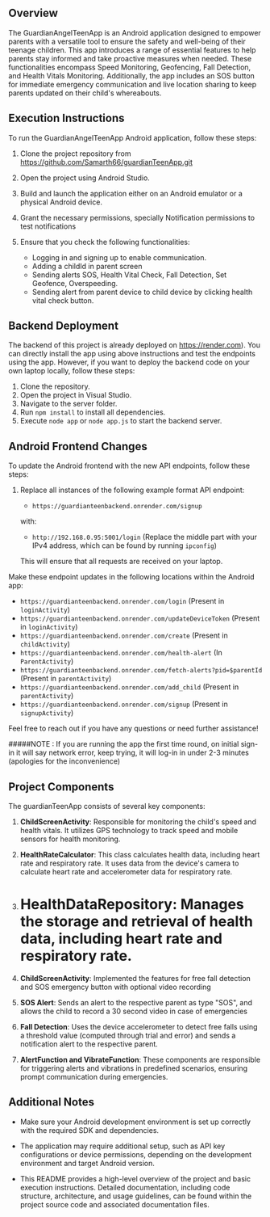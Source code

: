 
## Overview
The GuardianAngelTeenApp is an Android application designed to empower parents with a versatile tool to ensure the safety and well-being of their teenage children. This app introduces a range of essential features to help parents stay informed and take proactive measures when needed. These functionalities encompass Speed Monitoring, Geofencing, Fall Detection, and Health Vitals Monitoring. Additionally, the app includes an SOS button for immediate emergency communication and live location sharing to keep parents updated on their child's whereabouts.

## Execution Instructions
To run the GuardianAngelTeenApp Android application, follow these steps:

1. Clone the project repository from https://github.com/Samarth66/guardianTeenApp.git

2. Open the project using Android Studio.

3. Build and launch the application either on an Android emulator or a physical Android device.

4. Grant the necessary permissions, specially Notification permissions to test notifications

5. Ensure that you check the following functionalities:
   - Logging in and signing up to enable communication.
   - Adding a childId in parent screen
   - Sending alerts SOS, Health Vital Check, Fall Detection, Set Geofence, Overspeeding.
   - Sending alert from parent device to child device by clicking health vital check button.

## Backend Deployment

The backend of this project is already deployed on https://render.com). You can directly install the app using above instructions and test the endpoints using the app. However, if you want to deploy the backend code on your own laptop locally, follow these steps:

1. Clone the repository.
2. Open the project in Visual Studio.
3. Navigate to the server folder.
4. Run `npm install` to install all dependencies.
5. Execute `node app` or `node app.js` to start the backend server.

## Android Frontend Changes

To update the Android frontend with the new API endpoints, follow these steps:

1. Replace all instances of the following example format API endpoint:
   - `https://guardianteenbackend.onrender.com/signup`

   with:

   - `http://192.168.0.95:5001/login`
     (Replace the middle part with your IPv4 address, which can be found by running `ipconfig`)

   This will ensure that all requests are received on your laptop.

Make these endpoint updates in the following locations within the Android app:

- `https://guardianteenbackend.onrender.com/login` (Present in `loginActivity`)
- `https://guardianteenbackend.onrender.com/updateDeviceToken` (Present in `loginActivity`)
- `https://guardianteenbackend.onrender.com/create` (Present in `childActivity`)
- `https://guardianteenbackend.onrender.com/health-alert` (In `ParentActivity`)
- `https://guardianteenbackend.onrender.com/fetch-alerts?pid=$parentId` (Present in `parentActivity`)
- `https://guardianteenbackend.onrender.com/add_child` (Present in `parentActivity`)
- `https://guardianteenbackend.onrender.com/signup` (Present in `signupActivity`)

Feel free to reach out if you have any questions or need further assistance!

#####NOTE : If you are running the app the first time round, on initial sign-in it will say network error, keep trying, it will log-in in under 2-3 minutes (apologies for the inconvenience)

## Project Components

The guardianTeenApp consists of several key components:

1. **ChildScreenActivity**: Responsible for monitoring the child's speed and health vitals. It utilizes GPS technology to track speed and mobile sensors for health monitoring.

2. **HealthRateCalculator**: This class calculates health data, including heart rate and respiratory rate. It uses data from the device's camera to calculate heart rate and accelerometer data for respiratory rate.

3. # **HealthDataRepository**: Manages the storage and retrieval of health data, including heart rate and respiratory rate.
4. **ChildScreenActivity**: Implemented the features for free fall detection and SOS emergency button with optional video recording

5. **SOS Alert**: Sends an alert to the respective parent as type "SOS", and allows the child to record a 30 second video in case of emergencies

6. **Fall Detection**: Uses the device accelerometer to detect free falls using a threshold value (computed through trial and error) and sends a notification alert to the respective parent.

7. **AlertFunction and VibrateFunction**: These components are responsible for triggering alerts and vibrations in predefined scenarios, ensuring prompt communication during emergencies.

## Additional Notes

- Make sure your Android development environment is set up correctly with the required SDK and dependencies.

- The application may require additional setup, such as API key configurations or device permissions, depending on the development environment and target Android version.

- This README provides a high-level overview of the project and basic execution instructions. Detailed documentation, including code structure, architecture, and usage guidelines, can be found within the project source code and associated documentation files.

